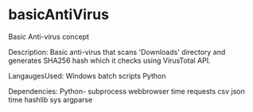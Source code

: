 # basicAntiVirus
Basic Anti-virus concept

Description:
Basic anti-virus that scans 'Downloads' directory and generates SHA256 hash which it checks using VirusTotal API.

LangaugesUsed:
Windows batch scripts
Python

Dependencies:
Python-
    subprocess
    webbrowser
    time
    requests
    csv
    json
    time
    hashlib
    sys
    argparse
